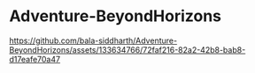 # Adventure-BeyondHorizons
https://github.com/bala-siddharth/Adventure-BeyondHorizons/assets/133634766/72faf216-82a2-42b8-bab8-d17eafe70a47
